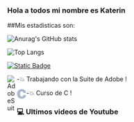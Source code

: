 ### Hola a todos mi nombre es Katerin

##Mis estadisticas son:

![Anurag's GitHub stats](https://github-readme-stats.vercel.app/api?username=KaterinSuarez&show_icons=true&theme=tokyonight)


![Top Langs](https://github-readme-stats.vercel.app/api/top-langs/?username=KaterinSuarez&show_icons=true&theme=tokyonight)


[![Static Badge](https://img.shields.io/badge/Website-Visitar-75E688?link=https%3A%2F%2Fcapdesis.com%2F)](https://capdesis.com/)


-💥 Trabajando con la Suite de Adobe [<img align="left" alt="AdobeSuit" width="22px" src="https://cdn.jsdelivr.net/npm/simple-icons@3.13.0/icons/adobe.svg" />][Adobe]!

-💥 Curso de C [<img align="left" alt="AdobeSuit" width="22px" src="https://raw.githubusercontent.com/devicons/devicon/54cfe13ac10eaa1ef817a343ab0a9437eb3c2e08/icons/c/c-original.svg" />][Curso C]!


[Curso C]:https://www.udemy.com/course/programacion_en_c_desde_cero_a_experto/?referralCode=D0CF1FABF59B2D29079B

[Adobe]:https://www.adobe.com/co/creativecloud/renew/resubscribe-cci.html?sdid=ZKD5F5F3&mv=search&mv2=paidsearch&ef_id=EAIaIQobChMIh9zz2cjTjwMVM4laBR0WHC-DEAAYASAAEgIMZvD_BwE:G:s&s_kwcid=AL!3085!3!719899701784!e!!g!!adobe%20creative!21878871103!173634731647&gad_source=1&gad_campaignid=21878871103&gbraid=0AAAAADxybVofJKtlwxRbh8qO1XnLxipZQ&gclid=EAIaIQobChMIh9zz2cjTjwMVM4laBR0WHC-DEAAYASAAEgIMZvD_BwE



### 💻 Ultimos videos de Youtube
<!--YOUTUBE:START>
<!--YOUTUBE:END>